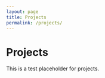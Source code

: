 ```yaml
---
layout: page
title: Projects
permalink: /projects/
---
```


# Projects

This is a test placeholder for projects.

